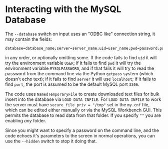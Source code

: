# Interacting with the MySQL Database

The `--database` switch on input uses an "ODBC like" connection string, it may contain the fields:

    database=database_name;server=server_name;uid=user_name;pwd=password;port=tcp_port
    
in any order, or optionally omitting some. If the code fails to find `uid` it will try the environment variable `USER`;
if it fails to find `pwd` it will try the environment variable `MYSQLPASSWORD`, and if that fails it will try to read
the password from the command line via the Python `getpass` system (which doesn't echo text); if it fails to find `server`
it will use `localhost`; if it fails to find `port`, the port is assumed to be the default MySQL port `3306`.

The code uses `NamedTemporaryFile` to create downloaded text files for bulk insert into the database via `LOAD DATA INFILE`.
For `LOAD DATA INFILE` to work the server must have `secure_file_priv = "/tmp"` set in the `my.cnf` file, which can be edited
either manually or via the MySQL Workbench GUI. This permits the database to read data from that folder. If you specify `""`
you are enabling *any* folder.

Since you might want to specify a password on the command line, and the code echoes it's parameters to the screen in normal 
operations, you can use the `--hidden` switch to stop it doing that.
